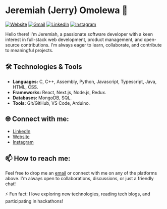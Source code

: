 
# Jeremiah (Jerry) Omolewa 🚀
[![Website](https://img.shields.io/badge/-Website-green?style=flat-square&logo=Vercel&logoColor=white&link=https://jeremiahomolewa.vercel.app)](https://jeremiahomolewa.vercel.app)
[![Gmail](https://img.shields.io/badge/-Gmail-D14836?style=flat-square&logo=Gmail&logoColor=white&link=mailto:jeremiahomolewa.work@gmail.com)](mailto:jeremiahomolewa.work@gmail.com)
[![LinkedIn](https://img.shields.io/badge/-LinkedIn-blue?style=flat-square&logo=LinkedIn&logoColor=white&link=https://www.linkedin.com/in/jeremiah-omolewa)](https://www.linkedin.com/in/jeremiah-omolewa)
[![Instagram](https://img.shields.io/badge/-Instagram-E4405F?style=flat-square&logo=Instagram&logoColor=white&link=https://www.instagram.com/jerry.lewa)](https://www.instagram.com/jerry.lewa)

Hello there! I'm Jeremiah, a passionate software developer with a keen interest in full-stack web development, product management, and open-source contributions. I'm always eager to learn, collaborate, and contribute to meaningful projects.

## 🛠️ Technologies & Tools
- **Languages:** C, C++, Assembly, Python, Javascript, Typescript, Java, HTML, CSS.
- **Frameworks:** React, Next.js, Node.js, Redux.
- **Databases:** MongoDB, SQL.
- **Tools:** Git/GitHub, VS Code, Arduino.

## 🌐 Connect with me:
- [LinkedIn](https://www.linkedin.com/in/jeremiah-omolewa)
- [Website](https://jeremiahomolewa.vercel.app)
- [Instagram](https://www.instagram.com/jerry.lewa/)

## 📫 How to reach me:
Feel free to drop me an [email](mailto:jeremiahomolewa.work@gmail.com) or connect with me on any of the platforms above. I'm always open to collaborations, discussions, or just a friendly chat!

⚡ Fun fact: I love exploring new technologies, reading tech blogs, and participating in hackathons!


